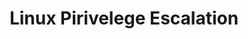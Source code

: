 ---
title: Linux Pirivelege Escalation
description: On this category we will discovery the Enumeration and the techniques of the Privilege Escalation on linux and Windows
image:

# Badge style
style:
    background: "#2a9d8f"
    color: "#fff"
---